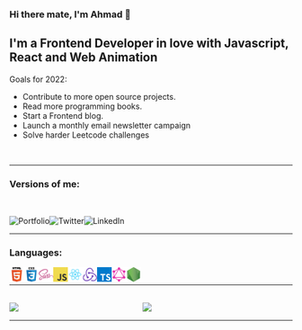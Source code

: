 ### Hi there mate, I'm Ahmad 👋

## I'm a Frontend Developer in love with Javascript, React and Web Animation

Goals for 2022: 
- Contribute to more open source projects.
- Read more programming books.
- Start a Frontend blog.
- Launch a monthly email newsletter campaign
- Solve harder Leetcode challenges

<br />

---

### Versions of me:

<br />
      
[<img align="left" alt="Portfolio" height="30px" width="auto" src="https://img.shields.io/badge/Portfolio-%23000000.svg?style=for-the-badge&logo=firefox&logoColor=#FF7139" />][website]
[<img align="left" alt="Twitter" height="30px" width="auto" src="https://img.shields.io/badge/Twitter-1DA1F2?style=for-the-badge&logo=twitter&logoColor=white" />][twitter]
[<img align="left" alt="LinkedIn" height="30px" width="auto" src="https://img.shields.io/badge/LinkedIn-0077B5?style=for-the-badge&logo=linkedin&logoColor=white" />][linkedin]

<br />

---

### Languages:

<img align="left" alt="HTML5" width="26px" src="https://raw.githubusercontent.com/github/explore/80688e429a7d4ef2fca1e82350fe8e3517d3494d/topics/html/html.png" />
<img align="left" alt="CSS3" width="26px" src="https://raw.githubusercontent.com/github/explore/80688e429a7d4ef2fca1e82350fe8e3517d3494d/topics/css/css.png" />
<img align="left" alt="Sass" width="26px" src="https://raw.githubusercontent.com/github/explore/80688e429a7d4ef2fca1e82350fe8e3517d3494d/topics/sass/sass.png" />
<img align="left" alt="JavaScript" width="26px" src="https://raw.githubusercontent.com/github/explore/80688e429a7d4ef2fca1e82350fe8e3517d3494d/topics/javascript/javascript.png" />
<img align="left" alt="React" width="26px" src="https://raw.githubusercontent.com/github/explore/80688e429a7d4ef2fca1e82350fe8e3517d3494d/topics/react/react.png" />
<img align="left" alt="Redux" width="26px" src="https://raw.githubusercontent.com/github/explore/80688e429a7d4ef2fca1e82350fe8e3517d3494d/topics/redux/redux.png" />
<img align="left" alt="TypeScript" width="26px" src="https://raw.githubusercontent.com/github/explore/e94815998e4e0713912fed477a1f346ec04c3da2/topics/typescript/typescript.png" />
<img align="left" alt="GraphQL" width="26px" src="https://raw.githubusercontent.com/github/explore/80688e429a7d4ef2fca1e82350fe8e3517d3494d/topics/graphql/graphql.png" />
<img align="left" alt="Node.js" width="26px" src="https://raw.githubusercontent.com/github/explore/80688e429a7d4ef2fca1e82350fe8e3517d3494d/topics/nodejs/nodejs.png" />

<br />

---

  <br />
    <img align="left" width="47%" src="https://github-readme-stats.vercel.app/api?username=3weeda&theme=algolia&show_icons=true" />
    <img align="left" width="47%" src="https://github-readme-stats.vercel.app/api/top-langs/?username=3weeda&layout=compact" />
  <br />

---

[website]: https://3weeda.com/
[linkedin]: https://www.linkedin.com/in/3weeda/
[twitter]: https://twitter.com/3weeeda
